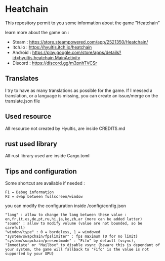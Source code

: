 # Heatchain

This repository permit to you some information about the game "Heatchain"

learn more about the game on : 
* Steam : https://store.steampowered.com/app/2521350/Heatchain/
* Itch.io : https://hyultis.itch.io/heatchain
* Android : https://play.google.com/store/apps/details?id=hyultis.heatchain.MainActivity
* Discord : https://discord.gg/m3pnhTVCSr

## Translates

I try to have as many translations as possible for the game.
If I messed a translation, or a language is missing, you can create an issue/merge on the translate.json file

## Used resource

All resource not created by Hyultis, are inside CREDITS.md

## rust used library

All rust library used are inside Cargo.toml

## Tips and configuration

Some shortcut are available if needed :

    F1 = Debug information
    F2 = swap between fullscreen/window


you can modify the configuration inside <gamedir>/config/config.json

    "lang" : allow to change the lang between these value : en,fr,it,es,de,pt,ru,hi,ja,ko,zh,ar (more can be added latter)
    "sound" : allow to modify volume (value are not bounded, so be carefull)
    "window/type" : 0 = bordeless, 1 = windowed
    "system/swapchain/fpslimiter" : fps maximum (0 for no limit)
    "system/swapchain/presentmode" : "Fifo" by default (vsync), "Immediate" or "Mailbox" to disable vsync (beware this is dependant of your system, the game will fallback to "Fifo" is the value is not supported by your GPU)
